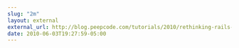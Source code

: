 ```yaml
---
slug: "2m"
layout: external
external_url: http://blog.peepcode.com/tutorials/2010/rethinking-rails-3-routes
date: 2010-06-03T19:27:59-05:00
---
```

